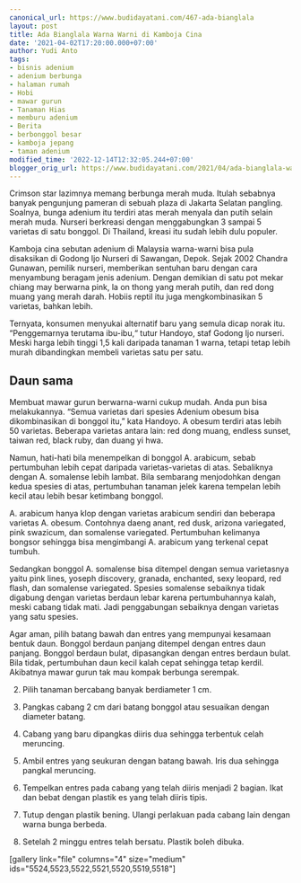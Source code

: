 ```yaml
---
canonical_url: https://www.budidayatani.com/467-ada-bianglala
layout: post
title: Ada Bianglala Warna Warni di Kamboja Cina
date: '2021-04-02T17:20:00.000+07:00'
author: Yudi Anto
tags:
- bisnis adenium
- adenium berbunga
- halaman rumah
- Hobi
- mawar gurun
- Tanaman Hias
- memburu adenium
- Berita
- berbonggol besar
- kamboja jepang
- taman adenium
modified_time: '2022-12-14T12:32:05.244+07:00'
blogger_orig_url: https://www.budidayatani.com/2021/04/ada-bianglala-warna-warni-di-kamboja.html
---
```


Crimson star lazimnya memang berbunga merah muda. Itulah sebabnya banyak pengunjung pameran di sebuah plaza di Jakarta Selatan pangling. Soalnya, bunga adenium itu terdiri atas merah menyala dan putih selain merah muda. Nurseri berkreasi dengan menggabungkan 3 sampai 5 varietas di satu bonggol. Di Thailand, kreasi itu sudah lebih dulu populer.  
  
Kamboja cina sebutan adenium di Malaysia warna-warni bisa pula disaksikan di Godong Ijo Nurseri di Sawangan, Depok. Sejak 2002 Chandra Gunawan, pemilik nurseri, memberikan sentuhan baru dengan cara menyambung beragam jenis adenium. Dengan demikian di satu pot mekar chiang may berwarna pink, la on thong yang merah putih, dan red dong muang yang merah darah. Hobiis reptil itu juga mengkombinasikan 5 varietas, bahkan lebih.  
  
Ternyata, konsumen menyukai alternatif baru yang semula dicap norak itu. “Penggemarnya terutama ibu-ibu,“ tutur Handoyo, staf Godong Ijo nurseri. Meski harga lebih tinggi 1,5 kali daripada tanaman 1 warna, tetapi tetap lebih murah dibandingkan membeli varietas satu per satu.  
## Daun sama

  
Membuat mawar gurun berwarna-warni cukup mudah. Anda pun bisa melakukannya. “Semua varietas dari spesies Adenium obesum bisa dikombinasikan di bonggol itu,” kata Handoyo. A obesum terdiri atas lebih 50 varietas. Beberapa varietas antara lain: red dong muang, endless sunset, taiwan red, black ruby, dan duang yi hwa.  
  
Namun, hati-hati bila menempelkan di bonggol A. arabicum, sebab pertumbuhan lebih cepat daripada varietas-varietas di atas. Sebaliknya dengan A. somalense lebih lambat. Bila sembarang menjodohkan dengan kedua spesies di atas, pertumbuhan tanaman jelek karena tempelan lebih kecil atau lebih besar ketimbang bonggol.  
  
A. arabicum hanya klop dengan varietas arabicum sendiri dan beberapa varietas A. obesum. Contohnya daeng anant, red dusk, arizona variegated, pink swazicum, dan somalense variegated. Pertumbuhan kelimanya bongsor sehingga bisa mengimbangi A. arabicum yang terkenal cepat tumbuh.  
  
Sedangkan bonggol A. somalense bisa ditempel dengan semua varietasnya yaitu pink lines, yoseph discovery, granada, enchanted, sexy leopard, red flash, dan somalense variegated. Spesies somalense sebaiknya tidak digabung dengan varietas berdaun lebar karena pertumbuhannya kalah, meski cabang tidak mati. Jadi penggabungan sebaiknya dengan varietas yang satu spesies.  
  
Agar aman, pilih batang bawah dan entres yang mempunyai kesamaan bentuk daun. Bonggol berdaun panjang ditempel dengan entres daun panjang. Bonggol berdaun bulat, dipasangkan dengan entres berdaun bulat. Bila tidak, pertumbuhan daun kecil kalah cepat sehingga tetap kerdil. Akibatnya mawar gurun tak mau kompak berbunga serempak.  
  
2. Pilih tanaman bercabang banyak berdiameter 1 cm.
  
4. Pangkas cabang 2 cm dari batang bonggol atau sesuaikan dengan diameter batang.
  
6. Cabang yang baru dipangkas diiris dua sehingga terbentuk celah meruncing.
  
8. Ambil entres yang seukuran dengan batang bawah. Iris dua sehingga pangkal meruncing.
  
10. Tempelkan entres pada cabang yang telah diiris menjadi 2 bagian. Ikat dan bebat dengan plastik es yang telah diiris tipis.
  
12. Tutup dengan plastik bening. Ulangi perlakuan pada cabang lain dengan warna bunga berbeda.
  
14. Setelah 2 minggu entres telah bersatu. Plastik boleh dibuka.
  

  
[gallery link="file" columns="4" size="medium" ids="5524,5523,5522,5521,5520,5519,5518"]  
  

